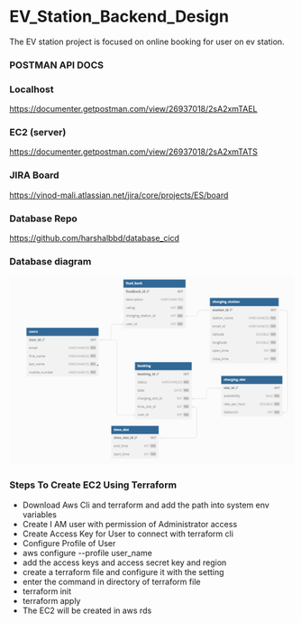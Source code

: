 # EV_Station_Backend_Design

The EV station project is focused on online booking for user on ev station.

### POSTMAN API DOCS
### Localhost
https://documenter.getpostman.com/view/26937018/2sA2xmTAEL

### EC2 (server)
https://documenter.getpostman.com/view/26937018/2sA2xmTATS

### JIRA Board
https://vinod-mali.atlassian.net/jira/core/projects/ES/board

### Database Repo

https://github.com/harshalbbd/database_cicd

### Database diagram
![App Screenshot](ERDiagram.png)

### Steps To Create EC2 Using Terraform
- Download Aws Cli and terraform and add the path into system env variables
- Create I AM user with permission of Administrator access
- Create Access Key for User to connect with terraform cli
- Configure Profile of User
- aws configure --profile user_name
- add the access keys and access secret key and region
- create a terraform file and configure it with the setting
- enter the command in directory of terraform file
- terraform init
- terraform apply
- The EC2 will be created in aws rds
